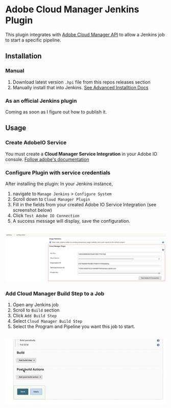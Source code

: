 # Adobe Cloud Manager Jenkins Plugin


This plugin integrates with [Adobe Cloud Manager API](https://www.adobe.io/apis/experiencecloud/cloud-manager/docs.html) to allow a Jenkins job to start a specific pipeline.

## Installation

### Manual

1. Download latest version `.hpi` file from this repos releases section
2. Manually install that into Jenkins. [See Advanced Installtion Docs](https://www.jenkins.io/doc/book/managing/plugins#advanced-installation)

### As an official Jenkins plugin

Coming as soon as I figure out how to publish it.

## Usage

### Create AdobeIO Service
You must create a **Cloud Manager Service Integration** in your Adobe IO console. [Follow adobe's documentation](https://www.adobe.io/apis/experiencecloud/cloud-manager/docs.html#!AdobeDocs/cloudmanager-api-docs/master/create-api-integration.md)

### Configure Plugin with service credentials

After installing the plugin: In your Jenkins instance, 

1. navigate to `Manage Jenkins` > `Configure System` 
2. Scroll down to `Cloud Manager Plugin`
3. Fill in the fields from your created Adobe IO Service Integration (see screenshot below)
4. Click `Test Adobe IO Connection`
5. A success message will display, save the configuration.

<p align="center">
  <br>
  <img src="doc/plugin-global-config.jpg">
  <br>
</p>

### Add Cloud Manager Build Step to a Job

1. Open any Jenkins job
2. Scroll to `Build` section
3. Click `Add Build Step`
4. Select `Cloud Manager Build Step`
5. Select the Program and Pipeline you want this job to start.


<p align="center">
  <br>
  <img src="doc/build-step.gif">
  <br>
</p>
